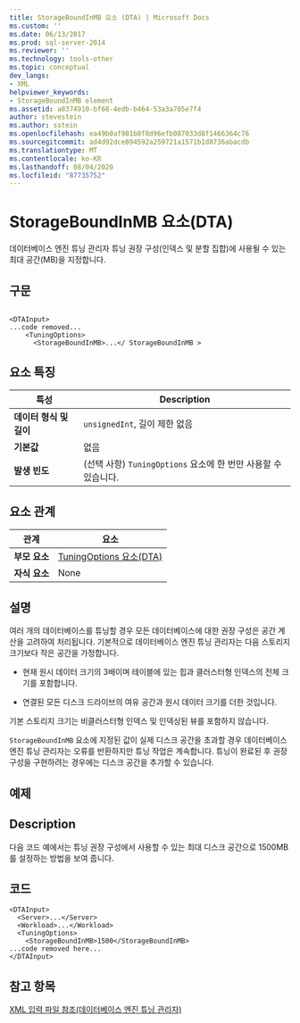 ```yaml
---
title: StorageBoundInMB 요소 (DTA) | Microsoft Docs
ms.custom: ''
ms.date: 06/13/2017
ms.prod: sql-server-2014
ms.reviewer: ''
ms.technology: tools-other
ms.topic: conceptual
dev_langs:
- XML
helpviewer_keywords:
- StorageBoundInMB element
ms.assetid: a8374910-bf68-4edb-b464-53a3a705e7f4
author: stevestein
ms.author: sstein
ms.openlocfilehash: ea49b0af981b8f8d96efb087033d8f1466364c76
ms.sourcegitcommit: ad4d92dce894592a259721a1571b1d8736abacdb
ms.translationtype: MT
ms.contentlocale: ko-KR
ms.lasthandoff: 08/04/2020
ms.locfileid: "87735752"
---
```

# <a name="storageboundinmb-element-dta"></a>StorageBoundInMB 요소(DTA)
  데이터베이스 엔진 튜닝 관리자 튜닝 권장 구성(인덱스 및 분할 집합)에 사용될 수 있는 최대 공간(MB)을 지정합니다.  
  
## <a name="syntax"></a>구문  
  
```  
  
<DTAInput>  
...code removed...  
    <TuningOptions>  
      <StorageBoundInMB>...</ StorageBoundInMB >  
```  
  
## <a name="element-characteristics"></a>요소 특징  
  
|특성|Description|  
|--------------------|-----------------|  
|**데이터 형식 및 길이**|`unsignedInt`, 길이 제한 없음|  
|**기본값**|없음|  
|**발생 빈도**|(선택 사항) `TuningOptions` 요소에 한 번만 사용할 수 있습니다.|  
  
## <a name="element-relationships"></a>요소 관계  
  
|관계|요소|  
|------------------|--------------|  
|**부모 요소**|[TuningOptions 요소&#40;DTA&#41;](tuningoptions-element-dta.md)|  
|**자식 요소**|None|  
  
## <a name="remarks"></a>설명  
 여러 개의 데이터베이스를 튜닝할 경우 모든 데이터베이스에 대한 권장 구성은 공간 계산을 고려하여 처리됩니다. 기본적으로 데이터베이스 엔진 튜닝 관리자는 다음 스토리지 크기보다 작은 공간을 가정합니다.  
  
-   현재 원시 데이터 크기의 3배이며 테이블에 있는 힙과 클러스터형 인덱스의 전체 크기를 포함합니다.  
  
-   연결된 모든 디스크 드라이브의 여유 공간과 원시 데이터 크기를 더한 것입니다.  
  
 기본 스토리지 크기는 비클러스터형 인덱스 및 인덱싱된 뷰를 포함하지 않습니다.  
  
 `StorageBoundInMB` 요소에 지정된 값이 실제 디스크 공간을 초과할 경우 데이터베이스 엔진 튜닝 관리자는 오류를 반환하지만 튜닝 작업은 계속합니다. 튜닝이 완료된 후 권장 구성을 구현하려는 경우에는 디스크 공간을 추가할 수 있습니다.  
  
## <a name="example"></a>예제  
  
## <a name="description"></a>Description  
 다음 코드 예에서는 튜닝 권장 구성에서 사용할 수 있는 최대 디스크 공간으로 1500MB를 설정하는 방법을 보여 줍니다.  
  
## <a name="code"></a>코드  
  
```  
<DTAInput>  
  <Server>...</Server>  
  <Workload>...</Workload>  
  <TuningOptions>  
    <StorageBoundInMB>1500</StorageBoundInMB>  
...code removed here...  
</DTAInput>  
```  
  
## <a name="see-also"></a>참고 항목  
 [XML 입력 파일 참조&#40;데이터베이스 엔진 튜닝 관리자&#41;](xml-input-file-reference-database-engine-tuning-advisor.md)  
  
  
